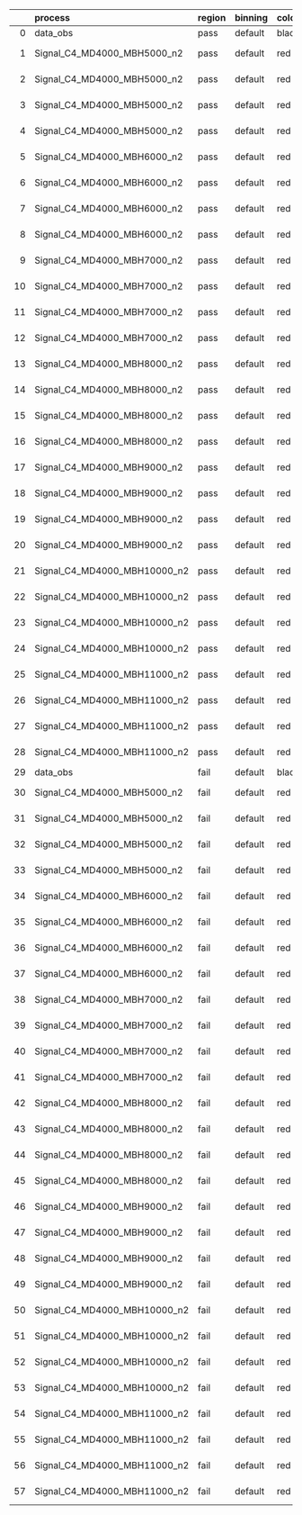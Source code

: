 |    | process                      | region   | binning   | color   | process_type   |   scale | variation   | source_filename                                                       | source_histname    | alias                        | title     |   combine_idx |     lnN |   shapes | syst_type   | direction   | variation_alias   |
|---:|:-----------------------------|:---------|:----------|:--------|:---------------|--------:|:------------|:----------------------------------------------------------------------|:-------------------|:-----------------------------|:----------|--------------:|--------:|---------:|:------------|:------------|:------------------|
|  0 | data_obs                     | pass     | default   | black   | DATA           |       1 | nominal     | ./histograms_for_2DAlphabet_v18//BH_Data.root                         | hpass              | Data                         | Data      |           nan | nan     |      nan | nan         | nan         | nan               |
|  1 | Signal_C4_MD4000_MBH5000_n2  | pass     | default   | red     | SIGNAL         |       1 | lumi        | ./histograms_for_2DAlphabet_v18//BH_Signal_C4_MD4000_MBH5000_n2.root  | hpass              | Signal_C4_MD4000_MBH5000_n2  | BH signal |           nan |   1.016 |      nan | lnN         | nan         | nan               |
|  2 | Signal_C4_MD4000_MBH5000_n2  | pass     | default   | red     | SIGNAL         |       1 | SVM         | ./histograms_for_2DAlphabet_v18//BH_Signal_C4_MD4000_MBH5000_n2.root  | hpass_SVMsyst_up   | Signal_C4_MD4000_MBH5000_n2  | BH signal |           nan | nan     |        1 | shapes      | Up          | SVMsyst           |
|  3 | Signal_C4_MD4000_MBH5000_n2  | pass     | default   | red     | SIGNAL         |       1 | SVM         | ./histograms_for_2DAlphabet_v18//BH_Signal_C4_MD4000_MBH5000_n2.root  | hpass_SVMsyst_down | Signal_C4_MD4000_MBH5000_n2  | BH signal |           nan | nan     |        1 | shapes      | Down        | SVMsyst           |
|  4 | Signal_C4_MD4000_MBH5000_n2  | pass     | default   | red     | SIGNAL         |       1 | nominal     | ./histograms_for_2DAlphabet_v18//BH_Signal_C4_MD4000_MBH5000_n2.root  | hpass              | Signal_C4_MD4000_MBH5000_n2  | BH signal |           nan | nan     |      nan | nan         | nan         | nan               |
|  5 | Signal_C4_MD4000_MBH6000_n2  | pass     | default   | red     | SIGNAL         |       1 | lumi        | ./histograms_for_2DAlphabet_v18//BH_Signal_C4_MD4000_MBH6000_n2.root  | hpass              | Signal_C4_MD4000_MBH6000_n2  | BH signal |           nan |   1.016 |      nan | lnN         | nan         | nan               |
|  6 | Signal_C4_MD4000_MBH6000_n2  | pass     | default   | red     | SIGNAL         |       1 | SVM         | ./histograms_for_2DAlphabet_v18//BH_Signal_C4_MD4000_MBH6000_n2.root  | hpass_SVMsyst_up   | Signal_C4_MD4000_MBH6000_n2  | BH signal |           nan | nan     |        1 | shapes      | Up          | SVMsyst           |
|  7 | Signal_C4_MD4000_MBH6000_n2  | pass     | default   | red     | SIGNAL         |       1 | SVM         | ./histograms_for_2DAlphabet_v18//BH_Signal_C4_MD4000_MBH6000_n2.root  | hpass_SVMsyst_down | Signal_C4_MD4000_MBH6000_n2  | BH signal |           nan | nan     |        1 | shapes      | Down        | SVMsyst           |
|  8 | Signal_C4_MD4000_MBH6000_n2  | pass     | default   | red     | SIGNAL         |       1 | nominal     | ./histograms_for_2DAlphabet_v18//BH_Signal_C4_MD4000_MBH6000_n2.root  | hpass              | Signal_C4_MD4000_MBH6000_n2  | BH signal |           nan | nan     |      nan | nan         | nan         | nan               |
|  9 | Signal_C4_MD4000_MBH7000_n2  | pass     | default   | red     | SIGNAL         |       1 | lumi        | ./histograms_for_2DAlphabet_v18//BH_Signal_C4_MD4000_MBH7000_n2.root  | hpass              | Signal_C4_MD4000_MBH7000_n2  | BH signal |           nan |   1.016 |      nan | lnN         | nan         | nan               |
| 10 | Signal_C4_MD4000_MBH7000_n2  | pass     | default   | red     | SIGNAL         |       1 | SVM         | ./histograms_for_2DAlphabet_v18//BH_Signal_C4_MD4000_MBH7000_n2.root  | hpass_SVMsyst_up   | Signal_C4_MD4000_MBH7000_n2  | BH signal |           nan | nan     |        1 | shapes      | Up          | SVMsyst           |
| 11 | Signal_C4_MD4000_MBH7000_n2  | pass     | default   | red     | SIGNAL         |       1 | SVM         | ./histograms_for_2DAlphabet_v18//BH_Signal_C4_MD4000_MBH7000_n2.root  | hpass_SVMsyst_down | Signal_C4_MD4000_MBH7000_n2  | BH signal |           nan | nan     |        1 | shapes      | Down        | SVMsyst           |
| 12 | Signal_C4_MD4000_MBH7000_n2  | pass     | default   | red     | SIGNAL         |       1 | nominal     | ./histograms_for_2DAlphabet_v18//BH_Signal_C4_MD4000_MBH7000_n2.root  | hpass              | Signal_C4_MD4000_MBH7000_n2  | BH signal |           nan | nan     |      nan | nan         | nan         | nan               |
| 13 | Signal_C4_MD4000_MBH8000_n2  | pass     | default   | red     | SIGNAL         |       1 | lumi        | ./histograms_for_2DAlphabet_v18//BH_Signal_C4_MD4000_MBH8000_n2.root  | hpass              | Signal_C4_MD4000_MBH8000_n2  | BH signal |           nan |   1.016 |      nan | lnN         | nan         | nan               |
| 14 | Signal_C4_MD4000_MBH8000_n2  | pass     | default   | red     | SIGNAL         |       1 | SVM         | ./histograms_for_2DAlphabet_v18//BH_Signal_C4_MD4000_MBH8000_n2.root  | hpass_SVMsyst_up   | Signal_C4_MD4000_MBH8000_n2  | BH signal |           nan | nan     |        1 | shapes      | Up          | SVMsyst           |
| 15 | Signal_C4_MD4000_MBH8000_n2  | pass     | default   | red     | SIGNAL         |       1 | SVM         | ./histograms_for_2DAlphabet_v18//BH_Signal_C4_MD4000_MBH8000_n2.root  | hpass_SVMsyst_down | Signal_C4_MD4000_MBH8000_n2  | BH signal |           nan | nan     |        1 | shapes      | Down        | SVMsyst           |
| 16 | Signal_C4_MD4000_MBH8000_n2  | pass     | default   | red     | SIGNAL         |       1 | nominal     | ./histograms_for_2DAlphabet_v18//BH_Signal_C4_MD4000_MBH8000_n2.root  | hpass              | Signal_C4_MD4000_MBH8000_n2  | BH signal |           nan | nan     |      nan | nan         | nan         | nan               |
| 17 | Signal_C4_MD4000_MBH9000_n2  | pass     | default   | red     | SIGNAL         |       1 | lumi        | ./histograms_for_2DAlphabet_v18//BH_Signal_C4_MD4000_MBH9000_n2.root  | hpass              | Signal_C4_MD4000_MBH9000_n2  | BH signal |           nan |   1.016 |      nan | lnN         | nan         | nan               |
| 18 | Signal_C4_MD4000_MBH9000_n2  | pass     | default   | red     | SIGNAL         |       1 | SVM         | ./histograms_for_2DAlphabet_v18//BH_Signal_C4_MD4000_MBH9000_n2.root  | hpass_SVMsyst_up   | Signal_C4_MD4000_MBH9000_n2  | BH signal |           nan | nan     |        1 | shapes      | Up          | SVMsyst           |
| 19 | Signal_C4_MD4000_MBH9000_n2  | pass     | default   | red     | SIGNAL         |       1 | SVM         | ./histograms_for_2DAlphabet_v18//BH_Signal_C4_MD4000_MBH9000_n2.root  | hpass_SVMsyst_down | Signal_C4_MD4000_MBH9000_n2  | BH signal |           nan | nan     |        1 | shapes      | Down        | SVMsyst           |
| 20 | Signal_C4_MD4000_MBH9000_n2  | pass     | default   | red     | SIGNAL         |       1 | nominal     | ./histograms_for_2DAlphabet_v18//BH_Signal_C4_MD4000_MBH9000_n2.root  | hpass              | Signal_C4_MD4000_MBH9000_n2  | BH signal |           nan | nan     |      nan | nan         | nan         | nan               |
| 21 | Signal_C4_MD4000_MBH10000_n2 | pass     | default   | red     | SIGNAL         |       1 | lumi        | ./histograms_for_2DAlphabet_v18//BH_Signal_C4_MD4000_MBH10000_n2.root | hpass              | Signal_C4_MD4000_MBH10000_n2 | BH signal |           nan |   1.016 |      nan | lnN         | nan         | nan               |
| 22 | Signal_C4_MD4000_MBH10000_n2 | pass     | default   | red     | SIGNAL         |       1 | SVM         | ./histograms_for_2DAlphabet_v18//BH_Signal_C4_MD4000_MBH10000_n2.root | hpass_SVMsyst_up   | Signal_C4_MD4000_MBH10000_n2 | BH signal |           nan | nan     |        1 | shapes      | Up          | SVMsyst           |
| 23 | Signal_C4_MD4000_MBH10000_n2 | pass     | default   | red     | SIGNAL         |       1 | SVM         | ./histograms_for_2DAlphabet_v18//BH_Signal_C4_MD4000_MBH10000_n2.root | hpass_SVMsyst_down | Signal_C4_MD4000_MBH10000_n2 | BH signal |           nan | nan     |        1 | shapes      | Down        | SVMsyst           |
| 24 | Signal_C4_MD4000_MBH10000_n2 | pass     | default   | red     | SIGNAL         |       1 | nominal     | ./histograms_for_2DAlphabet_v18//BH_Signal_C4_MD4000_MBH10000_n2.root | hpass              | Signal_C4_MD4000_MBH10000_n2 | BH signal |           nan | nan     |      nan | nan         | nan         | nan               |
| 25 | Signal_C4_MD4000_MBH11000_n2 | pass     | default   | red     | SIGNAL         |       1 | lumi        | ./histograms_for_2DAlphabet_v18//BH_Signal_C4_MD4000_MBH11000_n2.root | hpass              | Signal_C4_MD4000_MBH11000_n2 | BH signal |           nan |   1.016 |      nan | lnN         | nan         | nan               |
| 26 | Signal_C4_MD4000_MBH11000_n2 | pass     | default   | red     | SIGNAL         |       1 | SVM         | ./histograms_for_2DAlphabet_v18//BH_Signal_C4_MD4000_MBH11000_n2.root | hpass_SVMsyst_up   | Signal_C4_MD4000_MBH11000_n2 | BH signal |           nan | nan     |        1 | shapes      | Up          | SVMsyst           |
| 27 | Signal_C4_MD4000_MBH11000_n2 | pass     | default   | red     | SIGNAL         |       1 | SVM         | ./histograms_for_2DAlphabet_v18//BH_Signal_C4_MD4000_MBH11000_n2.root | hpass_SVMsyst_down | Signal_C4_MD4000_MBH11000_n2 | BH signal |           nan | nan     |        1 | shapes      | Down        | SVMsyst           |
| 28 | Signal_C4_MD4000_MBH11000_n2 | pass     | default   | red     | SIGNAL         |       1 | nominal     | ./histograms_for_2DAlphabet_v18//BH_Signal_C4_MD4000_MBH11000_n2.root | hpass              | Signal_C4_MD4000_MBH11000_n2 | BH signal |           nan | nan     |      nan | nan         | nan         | nan               |
| 29 | data_obs                     | fail     | default   | black   | DATA           |       1 | nominal     | ./histograms_for_2DAlphabet_v18//BH_Data.root                         | hfail              | Data                         | Data      |           nan | nan     |      nan | nan         | nan         | nan               |
| 30 | Signal_C4_MD4000_MBH5000_n2  | fail     | default   | red     | SIGNAL         |       1 | lumi        | ./histograms_for_2DAlphabet_v18//BH_Signal_C4_MD4000_MBH5000_n2.root  | hfail              | Signal_C4_MD4000_MBH5000_n2  | BH signal |           nan |   1.016 |      nan | lnN         | nan         | nan               |
| 31 | Signal_C4_MD4000_MBH5000_n2  | fail     | default   | red     | SIGNAL         |       1 | SVM         | ./histograms_for_2DAlphabet_v18//BH_Signal_C4_MD4000_MBH5000_n2.root  | hfail_SVMsyst_up   | Signal_C4_MD4000_MBH5000_n2  | BH signal |           nan | nan     |        1 | shapes      | Up          | SVMsyst           |
| 32 | Signal_C4_MD4000_MBH5000_n2  | fail     | default   | red     | SIGNAL         |       1 | SVM         | ./histograms_for_2DAlphabet_v18//BH_Signal_C4_MD4000_MBH5000_n2.root  | hfail_SVMsyst_down | Signal_C4_MD4000_MBH5000_n2  | BH signal |           nan | nan     |        1 | shapes      | Down        | SVMsyst           |
| 33 | Signal_C4_MD4000_MBH5000_n2  | fail     | default   | red     | SIGNAL         |       1 | nominal     | ./histograms_for_2DAlphabet_v18//BH_Signal_C4_MD4000_MBH5000_n2.root  | hfail              | Signal_C4_MD4000_MBH5000_n2  | BH signal |           nan | nan     |      nan | nan         | nan         | nan               |
| 34 | Signal_C4_MD4000_MBH6000_n2  | fail     | default   | red     | SIGNAL         |       1 | lumi        | ./histograms_for_2DAlphabet_v18//BH_Signal_C4_MD4000_MBH6000_n2.root  | hfail              | Signal_C4_MD4000_MBH6000_n2  | BH signal |           nan |   1.016 |      nan | lnN         | nan         | nan               |
| 35 | Signal_C4_MD4000_MBH6000_n2  | fail     | default   | red     | SIGNAL         |       1 | SVM         | ./histograms_for_2DAlphabet_v18//BH_Signal_C4_MD4000_MBH6000_n2.root  | hfail_SVMsyst_up   | Signal_C4_MD4000_MBH6000_n2  | BH signal |           nan | nan     |        1 | shapes      | Up          | SVMsyst           |
| 36 | Signal_C4_MD4000_MBH6000_n2  | fail     | default   | red     | SIGNAL         |       1 | SVM         | ./histograms_for_2DAlphabet_v18//BH_Signal_C4_MD4000_MBH6000_n2.root  | hfail_SVMsyst_down | Signal_C4_MD4000_MBH6000_n2  | BH signal |           nan | nan     |        1 | shapes      | Down        | SVMsyst           |
| 37 | Signal_C4_MD4000_MBH6000_n2  | fail     | default   | red     | SIGNAL         |       1 | nominal     | ./histograms_for_2DAlphabet_v18//BH_Signal_C4_MD4000_MBH6000_n2.root  | hfail              | Signal_C4_MD4000_MBH6000_n2  | BH signal |           nan | nan     |      nan | nan         | nan         | nan               |
| 38 | Signal_C4_MD4000_MBH7000_n2  | fail     | default   | red     | SIGNAL         |       1 | lumi        | ./histograms_for_2DAlphabet_v18//BH_Signal_C4_MD4000_MBH7000_n2.root  | hfail              | Signal_C4_MD4000_MBH7000_n2  | BH signal |           nan |   1.016 |      nan | lnN         | nan         | nan               |
| 39 | Signal_C4_MD4000_MBH7000_n2  | fail     | default   | red     | SIGNAL         |       1 | SVM         | ./histograms_for_2DAlphabet_v18//BH_Signal_C4_MD4000_MBH7000_n2.root  | hfail_SVMsyst_up   | Signal_C4_MD4000_MBH7000_n2  | BH signal |           nan | nan     |        1 | shapes      | Up          | SVMsyst           |
| 40 | Signal_C4_MD4000_MBH7000_n2  | fail     | default   | red     | SIGNAL         |       1 | SVM         | ./histograms_for_2DAlphabet_v18//BH_Signal_C4_MD4000_MBH7000_n2.root  | hfail_SVMsyst_down | Signal_C4_MD4000_MBH7000_n2  | BH signal |           nan | nan     |        1 | shapes      | Down        | SVMsyst           |
| 41 | Signal_C4_MD4000_MBH7000_n2  | fail     | default   | red     | SIGNAL         |       1 | nominal     | ./histograms_for_2DAlphabet_v18//BH_Signal_C4_MD4000_MBH7000_n2.root  | hfail              | Signal_C4_MD4000_MBH7000_n2  | BH signal |           nan | nan     |      nan | nan         | nan         | nan               |
| 42 | Signal_C4_MD4000_MBH8000_n2  | fail     | default   | red     | SIGNAL         |       1 | lumi        | ./histograms_for_2DAlphabet_v18//BH_Signal_C4_MD4000_MBH8000_n2.root  | hfail              | Signal_C4_MD4000_MBH8000_n2  | BH signal |           nan |   1.016 |      nan | lnN         | nan         | nan               |
| 43 | Signal_C4_MD4000_MBH8000_n2  | fail     | default   | red     | SIGNAL         |       1 | SVM         | ./histograms_for_2DAlphabet_v18//BH_Signal_C4_MD4000_MBH8000_n2.root  | hfail_SVMsyst_up   | Signal_C4_MD4000_MBH8000_n2  | BH signal |           nan | nan     |        1 | shapes      | Up          | SVMsyst           |
| 44 | Signal_C4_MD4000_MBH8000_n2  | fail     | default   | red     | SIGNAL         |       1 | SVM         | ./histograms_for_2DAlphabet_v18//BH_Signal_C4_MD4000_MBH8000_n2.root  | hfail_SVMsyst_down | Signal_C4_MD4000_MBH8000_n2  | BH signal |           nan | nan     |        1 | shapes      | Down        | SVMsyst           |
| 45 | Signal_C4_MD4000_MBH8000_n2  | fail     | default   | red     | SIGNAL         |       1 | nominal     | ./histograms_for_2DAlphabet_v18//BH_Signal_C4_MD4000_MBH8000_n2.root  | hfail              | Signal_C4_MD4000_MBH8000_n2  | BH signal |           nan | nan     |      nan | nan         | nan         | nan               |
| 46 | Signal_C4_MD4000_MBH9000_n2  | fail     | default   | red     | SIGNAL         |       1 | lumi        | ./histograms_for_2DAlphabet_v18//BH_Signal_C4_MD4000_MBH9000_n2.root  | hfail              | Signal_C4_MD4000_MBH9000_n2  | BH signal |           nan |   1.016 |      nan | lnN         | nan         | nan               |
| 47 | Signal_C4_MD4000_MBH9000_n2  | fail     | default   | red     | SIGNAL         |       1 | SVM         | ./histograms_for_2DAlphabet_v18//BH_Signal_C4_MD4000_MBH9000_n2.root  | hfail_SVMsyst_up   | Signal_C4_MD4000_MBH9000_n2  | BH signal |           nan | nan     |        1 | shapes      | Up          | SVMsyst           |
| 48 | Signal_C4_MD4000_MBH9000_n2  | fail     | default   | red     | SIGNAL         |       1 | SVM         | ./histograms_for_2DAlphabet_v18//BH_Signal_C4_MD4000_MBH9000_n2.root  | hfail_SVMsyst_down | Signal_C4_MD4000_MBH9000_n2  | BH signal |           nan | nan     |        1 | shapes      | Down        | SVMsyst           |
| 49 | Signal_C4_MD4000_MBH9000_n2  | fail     | default   | red     | SIGNAL         |       1 | nominal     | ./histograms_for_2DAlphabet_v18//BH_Signal_C4_MD4000_MBH9000_n2.root  | hfail              | Signal_C4_MD4000_MBH9000_n2  | BH signal |           nan | nan     |      nan | nan         | nan         | nan               |
| 50 | Signal_C4_MD4000_MBH10000_n2 | fail     | default   | red     | SIGNAL         |       1 | lumi        | ./histograms_for_2DAlphabet_v18//BH_Signal_C4_MD4000_MBH10000_n2.root | hfail              | Signal_C4_MD4000_MBH10000_n2 | BH signal |           nan |   1.016 |      nan | lnN         | nan         | nan               |
| 51 | Signal_C4_MD4000_MBH10000_n2 | fail     | default   | red     | SIGNAL         |       1 | SVM         | ./histograms_for_2DAlphabet_v18//BH_Signal_C4_MD4000_MBH10000_n2.root | hfail_SVMsyst_up   | Signal_C4_MD4000_MBH10000_n2 | BH signal |           nan | nan     |        1 | shapes      | Up          | SVMsyst           |
| 52 | Signal_C4_MD4000_MBH10000_n2 | fail     | default   | red     | SIGNAL         |       1 | SVM         | ./histograms_for_2DAlphabet_v18//BH_Signal_C4_MD4000_MBH10000_n2.root | hfail_SVMsyst_down | Signal_C4_MD4000_MBH10000_n2 | BH signal |           nan | nan     |        1 | shapes      | Down        | SVMsyst           |
| 53 | Signal_C4_MD4000_MBH10000_n2 | fail     | default   | red     | SIGNAL         |       1 | nominal     | ./histograms_for_2DAlphabet_v18//BH_Signal_C4_MD4000_MBH10000_n2.root | hfail              | Signal_C4_MD4000_MBH10000_n2 | BH signal |           nan | nan     |      nan | nan         | nan         | nan               |
| 54 | Signal_C4_MD4000_MBH11000_n2 | fail     | default   | red     | SIGNAL         |       1 | lumi        | ./histograms_for_2DAlphabet_v18//BH_Signal_C4_MD4000_MBH11000_n2.root | hfail              | Signal_C4_MD4000_MBH11000_n2 | BH signal |           nan |   1.016 |      nan | lnN         | nan         | nan               |
| 55 | Signal_C4_MD4000_MBH11000_n2 | fail     | default   | red     | SIGNAL         |       1 | SVM         | ./histograms_for_2DAlphabet_v18//BH_Signal_C4_MD4000_MBH11000_n2.root | hfail_SVMsyst_up   | Signal_C4_MD4000_MBH11000_n2 | BH signal |           nan | nan     |        1 | shapes      | Up          | SVMsyst           |
| 56 | Signal_C4_MD4000_MBH11000_n2 | fail     | default   | red     | SIGNAL         |       1 | SVM         | ./histograms_for_2DAlphabet_v18//BH_Signal_C4_MD4000_MBH11000_n2.root | hfail_SVMsyst_down | Signal_C4_MD4000_MBH11000_n2 | BH signal |           nan | nan     |        1 | shapes      | Down        | SVMsyst           |
| 57 | Signal_C4_MD4000_MBH11000_n2 | fail     | default   | red     | SIGNAL         |       1 | nominal     | ./histograms_for_2DAlphabet_v18//BH_Signal_C4_MD4000_MBH11000_n2.root | hfail              | Signal_C4_MD4000_MBH11000_n2 | BH signal |           nan | nan     |      nan | nan         | nan         | nan               |
